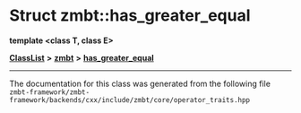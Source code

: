 

# Struct zmbt::has\_greater\_equal

**template &lt;class T, class E&gt;**



[**ClassList**](annotated.md) **>** [**zmbt**](namespacezmbt.md) **>** [**has\_greater\_equal**](structzmbt_1_1has__greater__equal.md)







































































------------------------------
The documentation for this class was generated from the following file `zmbt-framework/zmbt-framework/backends/cxx/include/zmbt/core/operator_traits.hpp`

